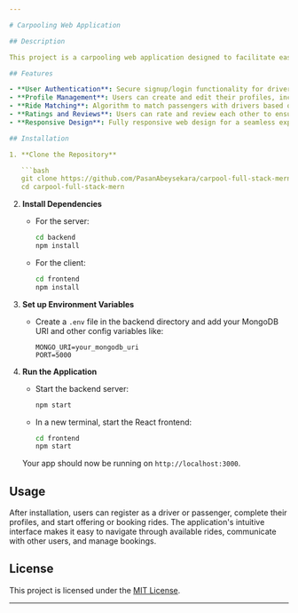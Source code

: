 ```yaml
---

# Carpooling Web Application

## Description

This project is a carpooling web application designed to facilitate easy and efficient ride-sharing for users. Built with the MERN stack, it leverages MongoDB for database management, Express.js and Node.js for the backend, and React for the frontend. The application aims to reduce travel costs, decrease traffic congestion, and minimize environmental impact by connecting drivers with empty seats to passengers looking for a ride.

## Features

- **User Authentication**: Secure signup/login functionality for drivers and passengers.
- **Profile Management**: Users can create and edit their profiles, including vehicle details for drivers.
- **Ride Matching**: Algorithm to match passengers with drivers based on destination, time, and preferences.
- **Ratings and Reviews**: Users can rate and review each other to ensure safety and trustworthiness.
- **Responsive Design**: Fully responsive web design for a seamless experience on any device.

## Installation

1. **Clone the Repository**

   ```bash
   git clone https://github.com/PasanAbeysekara/carpool-full-stack-mern
   cd carpool-full-stack-mern
   ```

2. **Install Dependencies**

   - For the server:

     ```bash
     cd backend
     npm install
     ```

   - For the client:

     ```bash
     cd frontend
     npm install
     ```

3. **Set up Environment Variables**

   - Create a `.env` file in the backend directory and add your MongoDB URI and other config variables like:

     ```plaintext
     MONGO_URI=your_mongodb_uri
     PORT=5000
     ```

4. **Run the Application**

   - Start the backend server:

     ```bash
     npm start
     ```

   - In a new terminal, start the React frontend:

     ```bash
     cd frontend
     npm start
     ```

   Your app should now be running on `http://localhost:3000`.

## Usage

After installation, users can register as a driver or passenger, complete their profiles, and start offering or booking rides. The application's intuitive interface makes it easy to navigate through available rides, communicate with other users, and manage bookings.

## License

This project is licensed under the [MIT License](LICENSE).

---
```


